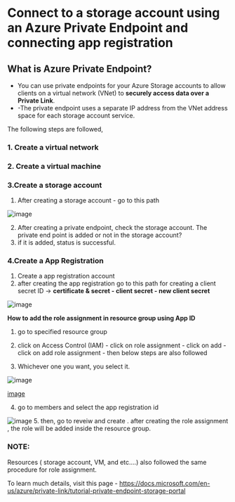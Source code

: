 # Connect to a storage account using an Azure Private Endpoint and connecting app registration

## What is Azure Private Endpoint?
- You can use private endpoints for your Azure Storage accounts to allow clients on a virtual network (VNet) to **securely access data over a Private Link**.
- -The private endpoint uses a separate IP address from the VNet address space for each storage account service.

The following steps are followed,

### 1. Create a virtual network

### 2. Create a virtual machine

### 3.Create a storage account

1. After creating a storage account - go to this path

![image](https://user-images.githubusercontent.com/91359308/173288264-32f2b501-3739-4041-b523-4e6febdcbdca.png)

2. After creating a private endpoint, check the storage account. The private end point is added or not in the storage account?
3. if it is added, status is successful.

### 4.Create a App Registration

1. Create a app registration account
2. after creating the app registration go to this path for creating a client secret ID ->
**certificate & secret - client secret - new client secret**

![image](https://user-images.githubusercontent.com/91359308/173289485-8e172161-e9d3-44d3-9aa8-65942e27abe7.png)

**How to add the role assignment in resource group using App ID**

1. go to specified resource group 
2. click on Access Control (IAM) - click on role assignment - click on add - click on add role assignment - then below steps are also followed

3. Whichever one you want, you select it.

![image](https://user-images.githubusercontent.com/91359308/173292079-b3481618-d748-43c8-9fa5-bf8deb51144e.png)

[image](https://user-images.githubusercontent.com/91359308/173290354-b08d7517-7f11-42c9-a30a-672653e18d7b.png)
 
4. go to members and select the app registration id 

![image](https://user-images.githubusercontent.com/91359308/173290742-38f5c9ff-1422-4895-ab6b-cec64a145f5f.png)
5. then, go to reveiw and create . after creating the  role assignment , the role will be added inside the resource group.

### NOTE:
Resources ( storage account, VM, and etc....) also followed the same procedure for role assignment.

To learn much details, visit this page - https://docs.microsoft.com/en-us/azure/private-link/tutorial-private-endpoint-storage-portal
